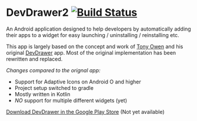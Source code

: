 # DevDrawer2 [![Build Status](https://travis-ci.org/hameno/DevDrawer.svg?branch=master)](https://travis-ci.org/hameno/DevDrawer)

An Android application designed to help developers by automatically adding their apps to a widget for easy launching / uninstalling / reinstalling etc.  

This app is largely based on the concept and work of [Tony Owen](https://plus.google.com/111365666249481367719) and his original [DevDrawer](https://play.google.com/store/apps/details?id=com.owentech.DevDrawer) app. Most of the original implementation has been rewritten and replaced.

*Changes compared to the orignal app:*  
* Support for Adaptive Icons on Android O and higher
* Project setup switched to gradle
* Mostly written in Kotlin
* _NO_ support for multiple different widgets (yet)

[Download DevDrawer in the Google Play Store](https://play.google.com/store/apps/details?id=de.psdev.devdrawer) (Not yet available)